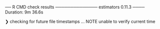 ── R CMD check results ────────────── estimators 0.11.3 ────
Duration: 9m 36.6s

❯ checking for future file timestamps ... NOTE
  unable to verify current time
